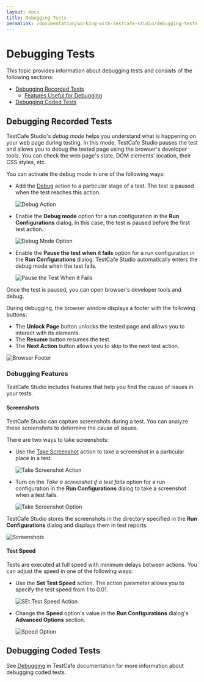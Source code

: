 ```yaml
---
layout: docs
title: Debugging Tests
permalink: /documentation/working-with-testcafe-studio/debugging-tests.html
---
```

# Debugging Tests

This topic provides information about debugging tests and consists of the following sections:

* [Debugging Recorded Tests](#debugging-recorded-tests)
  * [Features Useful for Debugging](#features-useful-for-debugging)
* [Debugging Coded Tests](#debugging-coded-tests)

## Debugging Recorded Tests

TestCafe Studio's *debug mode* helps you understand what is happening on your web page during testing. In this mode, TestCafe Studio pauses the test and allows you to debug the tested page using the browser's developer tools. You can check the web page's state, DOM elements' location, their CSS styles, etc.

You can activate the debug mode in one of the following ways:

* Add the [Debug](recording-tests/test-actions/debug.md#debug) action to a particular stage of a test. The test is paused when the test reaches this action.

    ![Debug Action](../../images/working-with-testcafe-studio/debug-action.png)

* Enable the **Debug mode** option for a run configuration in the **Run Configurations** dialog. In this case, the test is paused before the first test action.

    ![Debug Mode Option](../../images/working-with-testcafe-studio/debug-mode-option.png)

* Enable the **Pause the test when it fails** option for a run configuration in the **Run Configurations** dialog. TestCafe Studio automatically enters the debug mode when the test fails.

    ![Pause the Test When it Fails](../../images/working-with-testcafe-studio/pause-test-option.png)

Once the test is paused, you can open browser's developer tools and debug.

During debugging, the browser window displays a footer with the following buttons:

* The **Unlock Page** button unlocks the tested page and allows you to interact with its elements.
* The **Resume** button resumes the test.
* The **Next Action** button allows you to skip to the next test action.

![Browser Footer](../../images/working-with-testcafe-studio/footer.png)

### Debugging Features

TestCafe Studio includes features that help you find the cause of issues in your tests.

#### Screenshots

TestCafe Studio can capture screenshots during a test. You can analyze these screenshots to determine the cause of issues.

There are two ways to take screenshots:

* Use the [Take Screenshot](recording-tests/test-actions/browser-actions.md#take-screenshot) action to take a screenshot in a particular place in a test.

    ![Take Screenshot Action](../../images/working-with-testcafe-studio/take-screenshot-action.png)

* Turn on the *Take a screenshot if a test fails* option for a run configuration in the **Run Configurations** dialog to take a screenshot when a test fails.

    ![Take Screenshot Option](../../images/working-with-testcafe-studio/screenshot-option.png)

TestCafe Studio stores the screenshots in the directory specified in the **Run Configurations** dialog and displays them in test reports.

![Screenshots](../../images/working-with-testcafe-studio/screenshots-in-report.png)

#### Test Speed

Tests are executed at full speed with minimum delays between actions. You can adjust the speed in one of the following ways:

* Use the **Set Test Speed** action. The action parameter allows you to specify the test speed from 1 to 0.01.

    ![SEt Test Speed Action](../../images/working-with-testcafe-studio/set-test-speed-action.png)

* Change the **Speed** option's value in the **Run Configurations** dialog's **Advanced Options** section.

    ![Speed Option](../../images/working-with-testcafe-studio/speed-option.png)

## Debugging Coded Tests

See [Debugging](https://devexpress.github.io/testcafe/documentation/test-api/debugging.html) in TestCafe documentation for more information about debugging coded tests.
